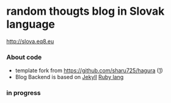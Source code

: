 # random thougts blog in Slovak language

http://slova.eq8.eu


### About code

* template fork from https://github.com/sharu725/hagura ([1](http://webjeda.com/hagura))
* Blog Backend is based on [Jekyll](https://jekyllrb.com) [Ruby lang](https://www.ruby-lang.org/en/)



### in progress


